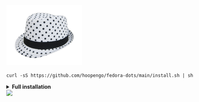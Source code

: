 <img src="images/header.png" style="max-width: 200px;" />

```curl -sS https://github.com/hoopengo/fedora-dots/main/install.sh | sh```

<details>
<summary><b>Full installation</b></summary>

> Before you start reading this guide, I would like to say that I made it for myself (programmer) and it may not suit you. Do not follow every point and install the software that you do not need!

## Creating a bootable flash drive

1. Install [Ventoy](https://github.com/ventoy/Ventoy/releases) or Fedora Media Writer. To the extreme [Rufus](https://rufus.ie/)
2. Run Ventoy and [create multiboot flash](https://youtu.be/88RS7H0p8kQ) or download the image via other programs.
3. Download [Fedora](https://getfedora.org/ru/workstation/download/) or [Nobara](https://nobaraproject.org/) (much fixed, but I caught enough bugs to abandon this solution .)

## Installation

If there is an item `Network and host name`, and it lights up with an error, then select your wifi adapter there and connect to the network.

<img src="images/wifi.png" />

If there's an item `Install Source`, choose the nearest mirror and click done

<img src="images/sources.png" />

If you have the item `Select programs`, then choose Fedora Workstation there and click done.

<img src="images/progs-label.png" />

This is where you create a root user and create your own user. Or you can give root rights to your user, to do that skip the item `Root account` and make sure you check the option `Give root rights` under the item `Create user

<img src="images/usr.png" />

## Disk Partitioning

[Видео](https://vk.com/video-211011902_456239066)

I decided to put this in a separate item because it's the most important thing.

1. First, choose the disks you want to use.

<img src="images/disks.png" />

2. Then in partitioning method choose `Blivet-GUI

<img src="images/blivet-gui.png" />

3. Delete all partitions from disks.
4. Create an `efi` partition. In the file system, select `Efi partition manager`

<img src="images/boot-efi.png" />

5. Create a `boot` partition

<img src="images/boot.png" />

6. Create a `swap` for 8 GB (if you don't mind) or 5 GB (if you don't mind). I use 16GB btw.

<img src="images/swap.png" />

7. For the rest of the space, mark up btrfs without a mount point

<img src="images/btrfs.png" />

8. Create sub-values ​​in the correct sequence

<img src="images/log.png" />

<img src="images/home.png" />

<img src="images/dir.png" />

9. We check their correctness.

<img src="images/all-btrfs.png" />

10. If there are more disks, mark them with `ext4` and write `/mnt/{your_name}` at the mount point, for example I have `/mnt/TOSHIBA_1TB`

## Setting up the `fstab`

Here you need to be more careful. <b>Only do this if you have an ssd!</b>

First, make a copy of your fstab just in case. `cp /etc/fstab ~/fstab-copy`.

Next open fstab: `sudo nano /etc/fstab` and put a line in our `,defaults,noatime,discard=async` and save the file and do `sudo reboot`

<img src="images/fstab.jpg" />

If the system does not start or enters "safe mode", then:

1. Shut down the computer.
2. Hold down SHIFT when starting up.
3. Select fedora from the list and press `e`.
4. At the end write `single init=/bin/bash`.
5. Also replace `ro` with `rw`.
6. You may not have console commands working, so write `sudo su`, `/usr/bin/nano ~/fstab-copy`, copy all the contents. `/usr/bin/nano /etc/fstab`, replace the contents with what you copied.
7. Save the file and write `sudo reboot -f -f `.
8. The system will restart and should now be up and running.
# Customization

```curl -sS https://github.com/hoopengo/fedora-dots/main/install.sh | sh```

1. Go to gnome-tweaks and set theme as [catppuccin-mocha](https://github.com/catppuccin/gtk/releases/).
2. In Gnome Terminal, open Menu -> Preferences -> Profiles, and enable the profile for the theme you want.
3. Set MPV as default video and audio player.
4. Replace your `/etc/dnf/dnf.conf` with `etc/dnf/dnf.conf` from this repository

</details>

<img src="https://raw.githubusercontent.com/catppuccin/catppuccin/main/assets/footers/gray0_ctp_on_line.svg?sanitize=true" />
